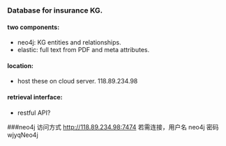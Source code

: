 ### Database for insurance KG.

#### two components:
 - neo4j: KG entities and relationships.
 - elastic: full text from PDF and meta attributes.

#### location:
 - host these on cloud server. 118.89.234.98

#### retrieval interface:
 - restful API?

###neo4j 访问方式
http://118.89.234.98:7474
若需连接，用户名 neo4j 密码 wjyqNeo4j